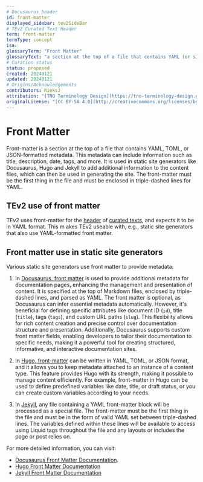 ```yaml
---
# Docusaurus header
id: front-matter
displayed_sidebar: tev2SideBar
# TEv2 Curated Text Header
term: front-matter
termType: concept
isa:
glossaryTerm: "Front Matter"
glossaryText: "a section at the top of a file that contains YAML (or similarly formatted) metadata, such as title, description, tags, and more. It is used in static site generators, as well as by [TEv2](@). The front-matter must be the first thing in the file and must be enclosed in triple-dashed lines for YAML."
# Curation status
status: proposed
created: 20240121
updated: 20240121
# Origins/Acknowledgements
contributors: RieksJ
attribution: "[TNO Terminology Design](https://tno-terminology-design.github.io/tev2-specifications/docs)"
originalLicense: "[CC BY-SA 4.0](http://creativecommons.org/licenses/by-sa/4.0/?ref=chooser-v1)"
---
```


# Front Matter

Front-matter is a section at the top of a file that contains YAML, TOML, or JSON-formatted metadata. This metadata can include information such as title, description, date, tags, and more. It is used in static site generators like Docusaurus, Hugo and Jekyll to add additional information to the content files, which can then be used in generating the site. The front-matter must be the first thing in the file and must be enclosed in triple-dashed lines for YAML.

## TEv2 use of front matter

TEv2 uses front-matter for the [header](@) of [curated texts](@), and expects it to be in YAML format. This m akes TEv2 useable with, e.g., static site generators that also use YAML-formatted front matter.

## Front matter use in static site generators

Various static site generators use front matter to provide metadata:

1. In [Docusaurus, front matter](https://docusaurus.io/docs/create-a-doc) is used to provide additional metadata for documentation pages, enhancing the management and presentation of content. It is specified at the top of Markdown files, enclosed by triple-dashed lines, and parsed as YAML. The front matter is optional, as Docusaurus can infer essential metadata automatically. However, it's beneficial for defining specific attributes like document ID (`id`), title (`title`), tags (`tags`), and custom URL paths (`slug`). This flexibility allows for rich content creation and precise control over documentation structure and presentation. Additionally, Docusaurus supports custom front matter fields, enabling developers to tailor their documentation to specific needs, making it a powerful tool for creating structured, informative, and interactive documentation sites.

2. In [Hugo, front-matter](https://gohugo.io/content-management/front-matter/) can be written in YAML, TOML, or JSON format, and it allows you to keep metadata attached to an instance of a content type. This feature provides Hugo with its strength, making it possible to manage content efficiently. For example, front-matter in Hugo can be used to define predefined variables like date, title, or draft status, or you can create custom variables according to your needs.

3. In [Jekyll](https://jekyllrb.com/docs/front-matter/), any file containing a YAML front-matter block will be processed as a special file. The front-matter must be the first thing in the file and must be in the form of valid YAML set between triple-dashed lines. The variables defined within these lines will be available to access using Liquid tags throughout the file and any layouts or includes the page or post relies on.

For more detailed information, you can visit:
- [Docusaurus Front Matter Documentation](https://docusaurus.io/docs/create-a-doc).
- [Hugo Front Matter Documentation](https://gohugo.io/content-management/front-matter/)
- [Jekyll Front Matter Documentation](https://jekyllrb.com/docs/front-matter/)